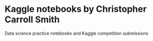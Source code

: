 # Kaggle notebooks by Christopher Carroll Smith

Data science practice notebooks and Kaggle competition submissions

